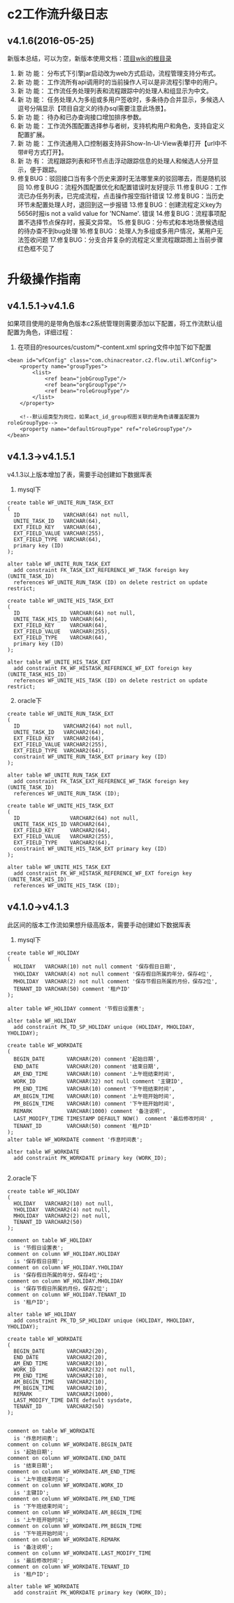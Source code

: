 # c2工作流升级日志

## v4.1.6(2016-05-25)

新版本总结，可以为空，新版本使用文档：[项目wiki的根目录](../../wikis/home)

1. 新 功 能：  分布式下引擎jar启动改为web方式启动，流程管理支持分布式。
2. 新 功 能：  工作流所有api调用时的当前操作人可以是非流程引擎中的用户。
3. 新 功 能：  工作流任务处理列表和流程跟踪中的处理人和组显示为中文。
4. 新 功 能：  任务处理人为多组或多用户签收时，多条待办合并显示，多候选人逗号分隔显示【项目自定义的待办sql需要注意此场景】。
5. 新 功 能：  待办和已办查询接口增加排序参数。
6. 新 功 能：  工作流外围配置选择参与者树，支持机构用户和角色，支持自定义配置扩展。
7. 新 功 能：  工作流通用入口控制器支持非Show-In-UI-View表单打开【url中不带#号方式打开】。
8. 新 功 有：  流程跟踪列表和环节点击浮动跟踪信息的处理人和候选人分开显示，便于跟踪。
9. 修复BUG：驳回接口当有多个历史来源时无法哪里来的驳回哪去，而是随机驳回
10.修复BUG：流程外围配置优化和配置错误时友好提示
11.修复BUG：工作流已办任务列表，已完成流程，点击操作报空指针错误
12.修复BUG：当历史环节未配置处理人时，退回到这一步报错
13.修复BUG：创建流程定义key为5656时报is not a valid value for 'NCName'. 错误
14.修复BUG：流程事项配置不选择节点保存时，报英文异常。
15.修复BUG：分布式和本地场景候选组的待办查不到bug处理
16.修复BUG：处理人为多组或多用户情况，某用户无法签收问题
17.修复BUG：分支合并复杂的流程定义里流程跟踪图上当前步骤红色框不见了


# 升级操作指南

## v4.1.5.1->v4.1.6

如果项目使用的是带角色版本c2系统管理则需要添加以下配置，将工作流默认组配置为角色，详细过程：

1. 在项目的resources/custom/*-content.xml spring文件中加下如下配置
```
<bean id="wfConfig" class="com.chinacreator.c2.flow.util.WfConfig">
	<property name="groupTypes">
		<list>
			<ref bean="jobGroupType"/>
			<ref bean="orgGroupType"/>
			<ref bean="roleGroupType"/>
		</list>
	</property>
	
	<!--默认组类型为岗位，如果act_id_group视图关联的是角色请覆盖配置为roleGroupType-->
	<property name="defaultGroupType" ref="roleGroupType"/>
</bean>
``` 

## v4.1.3->v4.1.5.1

v4.1.3以上版本增加了表，需要手动创建如下数据厍表

1. mysql下

```
create table WF_UNITE_RUN_TASK_EXT
(
  ID              VARCHAR(64) not null,
  UNITE_TASK_ID   VARCHAR(64),
  EXT_FIELD_KEY   VARCHAR(64),
  EXT_FIELD_VALUE VARCHAR(255),
  EXT_FIELD_TYPE  VARCHAR(64),
  primary key (ID)
);

alter table WF_UNITE_RUN_TASK_EXT
  add constraint FK_TASK_EXT_REFERENCE_WF_TASK foreign key (UNITE_TASK_ID)
  references WF_UNITE_RUN_TASK (ID) on delete restrict on update restrict;
  
create table WF_UNITE_HIS_TASK_EXT
(
  ID                VARCHAR(64) not null,
  UNITE_TASK_HIS_ID VARCHAR(64),
  EXT_FIELD_KEY     VARCHAR(64),
  EXT_FIELD_VALUE   VARCHAR(255),
  EXT_FIELD_TYPE    VARCHAR(64),
  primary key (ID)
);
  
alter table WF_UNITE_HIS_TASK_EXT
  add constraint FK_WF_HISTASK_REFERENCE_WF_EXT foreign key (UNITE_TASK_HIS_ID)
  references WF_UNITE_HIS_TASK (ID) on delete restrict on update restrict;

```

2. oracle下

```
create table WF_UNITE_RUN_TASK_EXT
(
  ID              VARCHAR2(64) not null,
  UNITE_TASK_ID   VARCHAR2(64),
  EXT_FIELD_KEY   VARCHAR2(64),
  EXT_FIELD_VALUE VARCHAR2(255),
  EXT_FIELD_TYPE  VARCHAR2(64),
  constraint WF_UNITE_RUN_TASK_EXT primary key (ID)
);

alter table WF_UNITE_RUN_TASK_EXT
  add constraint FK_TASK_EXT_REFERENCE_WF_TASK foreign key (UNITE_TASK_ID)
  references WF_UNITE_RUN_TASK (ID);
  
create table WF_UNITE_HIS_TASK_EXT
(
  ID                VARCHAR2(64) not null,
  UNITE_TASK_HIS_ID VARCHAR2(64),
  EXT_FIELD_KEY     VARCHAR2(64),
  EXT_FIELD_VALUE   VARCHAR2(255),
  EXT_FIELD_TYPE    VARCHAR2(64),
  constraint WF_UNITE_HIS_TASK_EXT primary key (ID)
);
  
alter table WF_UNITE_HIS_TASK_EXT
  add constraint FK_WF_HISTASK_REFERENCE_WF_EXT foreign key (UNITE_TASK_HIS_ID)
  references WF_UNITE_HIS_TASK (ID);
```

## v4.1.0->v4.1.3

此区间的版本工作流如果想升级高版本，需要手动创建如下数据厍表

1. mysql下
```
create table WF_HOLIDAY
(
  HOLIDAY   VARCHAR(10) not null comment '保存假日日期',
  YHOLIDAY  VARCHAR(4) not null comment '保存假日所属的年分，保存4位',
  MHOLIDAY  VARCHAR(2) not null comment '保存节假日所属的月份，保存2位',
  TENANT_ID VARCHAR(50) comment '租户ID'
);

alter table WF_HOLIDAY comment '节假日设置表';
  
alter table WF_HOLIDAY
  add constraint PK_TD_SP_HOLIDAY unique (HOLIDAY, MHOLIDAY, YHOLIDAY);
  
create table WF_WORKDATE
(
  BEGIN_DATE       VARCHAR(20) comment '起始日期',
  END_DATE         VARCHAR(20) comment '结束日期',
  AM_END_TIME      VARCHAR(10) comment '上午班结束时间',
  WORK_ID          VARCHAR(32) not null comment '主键ID',
  PM_END_TIME      VARCHAR(10) comment '下午班结束时间',
  AM_BEGIN_TIME    VARCHAR(10) comment '上午班开始时间',
  PM_BEGIN_TIME    VARCHAR(10) comment '下午班开始时间',
  REMARK           VARCHAR(1000) comment '备注说明',
  LAST_MODIFY_TIME TIMESTAMP DEFAULT NOW()  comment '最后修改时间' ,
  TENANT_ID        VARCHAR(50) comment '租户ID'
);
alter table WF_WORKDATE comment '作息时间表';

alter table WF_WORKDATE
  add constraint PK_WORKDATE primary key (WORK_ID);
  
```

2.oracle下
```
create table WF_HOLIDAY
(
  HOLIDAY   VARCHAR2(10) not null,
  YHOLIDAY  VARCHAR2(4) not null,
  MHOLIDAY  VARCHAR2(2) not null,
  TENANT_ID VARCHAR2(50)
);

comment on table WF_HOLIDAY
  is '节假日设置表';
comment on column WF_HOLIDAY.HOLIDAY
  is '保存假日日期';
comment on column WF_HOLIDAY.YHOLIDAY
  is '保存假日所属的年分，保存4位';
comment on column WF_HOLIDAY.MHOLIDAY
  is '保存节假日所属的月份，保存2位';
comment on column WF_HOLIDAY.TENANT_ID
  is '租户ID';
  
alter table WF_HOLIDAY
  add constraint PK_TD_SP_HOLIDAY unique (HOLIDAY, MHOLIDAY, YHOLIDAY);

create table WF_WORKDATE
(
  BEGIN_DATE       VARCHAR2(20),
  END_DATE         VARCHAR2(20),
  AM_END_TIME      VARCHAR2(10),
  WORK_ID          VARCHAR2(32) not null,
  PM_END_TIME      VARCHAR2(10),
  AM_BEGIN_TIME    VARCHAR2(10),
  PM_BEGIN_TIME    VARCHAR2(10),
  REMARK           VARCHAR2(1000),
  LAST_MODIFY_TIME DATE default sysdate,
  TENANT_ID        VARCHAR2(50)
);


comment on table WF_WORKDATE
  is '作息时间表';
comment on column WF_WORKDATE.BEGIN_DATE
  is '起始日期';
comment on column WF_WORKDATE.END_DATE
  is '结束日期';
comment on column WF_WORKDATE.AM_END_TIME
  is '上午班结束时间';
comment on column WF_WORKDATE.WORK_ID
  is '主键ID';
comment on column WF_WORKDATE.PM_END_TIME
  is '下午班结束时间';
comment on column WF_WORKDATE.AM_BEGIN_TIME
  is '上午班开始时间';
comment on column WF_WORKDATE.PM_BEGIN_TIME
  is '下午班开始时间';
comment on column WF_WORKDATE.REMARK
  is '备注说明';
comment on column WF_WORKDATE.LAST_MODIFY_TIME
  is '最后修改时间';
comment on column WF_WORKDATE.TENANT_ID
  is '租户ID';
  
alter table WF_WORKDATE
  add constraint PK_WORKDATE primary key (WORK_ID);

```